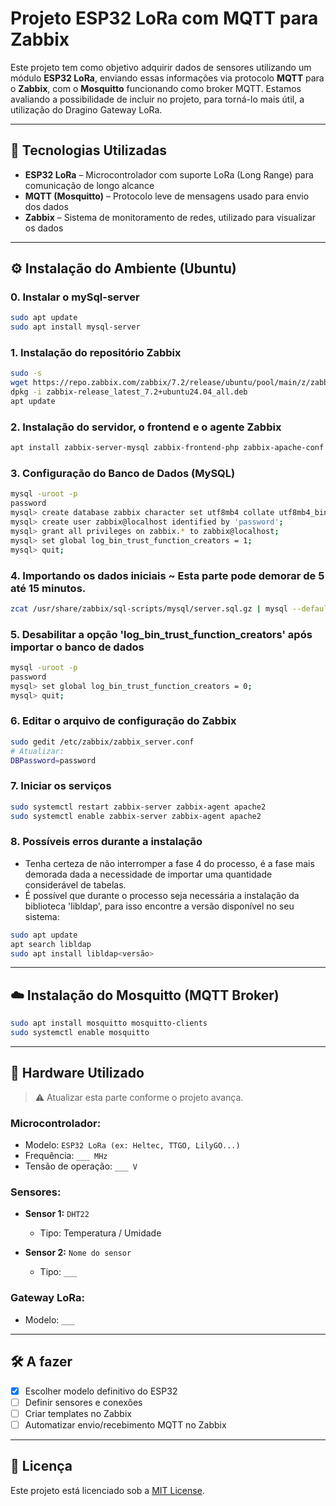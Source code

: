 # Projeto ESP32 LoRa com MQTT para Zabbix

Este projeto tem como objetivo adquirir dados de sensores utilizando um módulo **ESP32 LoRa**, enviando essas informações via protocolo **MQTT** para o **Zabbix**, com o **Mosquitto** funcionando como broker MQTT. Estamos avaliando a possibilidade de incluir no projeto, para torná-lo mais útil, a utilização do Dragino Gateway LoRa. 

---

## 🧩 Tecnologias Utilizadas

- **ESP32 LoRa** – Microcontrolador com suporte LoRa (Long Range) para comunicação de longo alcance  
- **MQTT (Mosquitto)** – Protocolo leve de mensagens usado para envio dos dados  
- **Zabbix** – Sistema de monitoramento de redes, utilizado para visualizar os dados  

---

## ⚙️ Instalação do Ambiente (Ubuntu)

### 0. Instalar o mySql-server

```bash
sudo apt update
sudo apt install mysql-server
```

### 1. Instalação do repositório Zabbix

```bash
sudo -s
wget https://repo.zabbix.com/zabbix/7.2/release/ubuntu/pool/main/z/zabbix-release/zabbix-release_latest_7.2+ubuntu24.04_all.deb
dpkg -i zabbix-release_latest_7.2+ubuntu24.04_all.deb
apt update
```

### 2. Instalação do servidor, o frontend e o agente Zabbix

```bash
apt install zabbix-server-mysql zabbix-frontend-php zabbix-apache-conf zabbix-sql-scripts zabbix-agent
```

### 3. Configuração do Banco de Dados (MySQL)

```bash
mysql -uroot -p
password
mysql> create database zabbix character set utf8mb4 collate utf8mb4_bin;
mysql> create user zabbix@localhost identified by 'password';
mysql> grant all privileges on zabbix.* to zabbix@localhost;
mysql> set global log_bin_trust_function_creators = 1;
mysql> quit;
```

### 4. Importando os dados iniciais ~ Esta parte pode demorar de 5 até 15 minutos.

```bash
zcat /usr/share/zabbix/sql-scripts/mysql/server.sql.gz | mysql --default-character-set=utf8mb4 -uzabbix -p zabbix
```

### 5. Desabilitar a opção 'log_bin_trust_function_creators' após importar o banco de dados

```bash
mysql -uroot -p
password
mysql> set global log_bin_trust_function_creators = 0;
mysql> quit;
```

### 6. Editar o arquivo de configuração do Zabbix

```bash
sudo gedit /etc/zabbix/zabbix_server.conf
# Atualizar:
DBPassword=password
```

### 7. Iniciar os serviços

```bash
sudo systemctl restart zabbix-server zabbix-agent apache2
sudo systemctl enable zabbix-server zabbix-agent apache2
```

### 8. Possíveis erros durante a instalação

- Tenha certeza de não interromper a fase 4 do processo, é a fase mais demorada dada a necessidade de importar uma quantidade considerável de tabelas. 
- É possível que durante o processo seja necessária a instalação da biblioteca 'libldap', para isso encontre a versão disponível no seu sistema:

```bash
sudo apt update
apt search libldap
sudo apt install libldap<versão>
```

---

## ☁️ Instalação do Mosquitto (MQTT Broker)

```bash
sudo apt install mosquitto mosquitto-clients
sudo systemctl enable mosquitto
```
---

## 🔌 Hardware Utilizado

> ⚠️ Atualizar esta parte conforme o projeto avança.

### Microcontrolador:

- Modelo: `ESP32 LoRa (ex: Heltec, TTGO, LilyGO...)`
- Frequência: `___ MHz`
- Tensão de operação: `___ V`

### Sensores:

- **Sensor 1:** `DHT22`  
  - Tipo: Temperatura / Umidade  

- **Sensor 2:** `Nome do sensor`  
  - Tipo: `___`  

### Gateway LoRa:

- Modelo: `___`

---

## 🛠️ A fazer

- [X] Escolher modelo definitivo do ESP32  
- [ ] Definir sensores e conexões  
- [ ] Criar templates no Zabbix  
- [ ] Automatizar envio/recebimento MQTT no Zabbix  

---

## 📜 Licença

Este projeto está licenciado sob a [MIT License](LICENSE).
